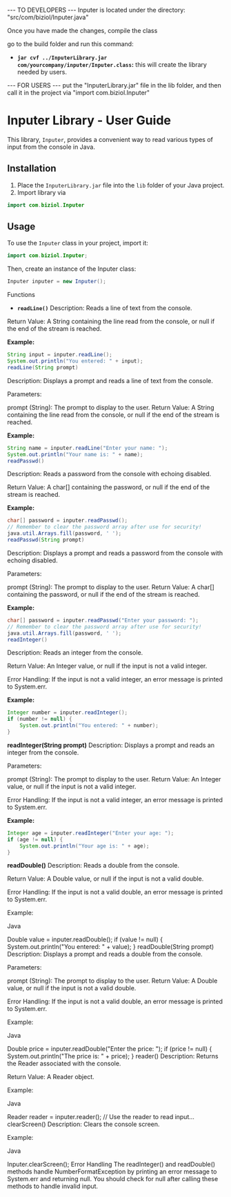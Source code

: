 --- TO DEVELOPERS ---
Inputer is located under the directory: "src/com/biziol/Inputer.java"

Once you have made the changes, compile the class

go to the build folder and run this command: 
* **`jar cvf ../InputerLibrary.jar com/yourcompany/inputer/Inputer.class`:**
this will create the library needed by users.

--- FOR USERS ---
put the "InputerLibrary.jar" file in the lib folder, and then call it in the project via "import com.biziol.Inputer" 

# Inputer Library - User Guide

This library, `Inputer`, provides a convenient way to read various types of input from the console in Java.

## Installation

1.  Place the `InputerLibrary.jar` file into the `lib` folder of your Java project.
2.  Import library via
   ```java
   import com.biziol.Inputer
   ```

## Usage

To use the `Inputer` class in your project, import it:

```java
import com.biziol.Inputer;
```
Then, create an instance of the Inputer class:


```java
Inputer inputer = new Inputer();
```
Functions
* **`readLine()`**
Description: Reads a line of text from the console.

Return Value: A String containing the line read from the console, or null if the end of the stream is reached.

**Example:**

```java
String input = inputer.readLine();
System.out.println("You entered: " + input);
readLine(String prompt)
```
Description: Displays a prompt and reads a line of text from the console.

Parameters:

prompt (String): The prompt to display to the user.
Return Value: A String containing the line read from the console, or null if the end of the stream is reached.

**Example:**

```java
String name = inputer.readLine("Enter your name: ");
System.out.println("Your name is: " + name);
readPasswd()
```
Description: Reads a password from the console with echoing disabled.

Return Value: A char[] containing the password, or null if the end of the stream is reached.

**Example:**

```java
char[] password = inputer.readPasswd();
// Remember to clear the password array after use for security!
java.util.Arrays.fill(password, ' ');
readPasswd(String prompt)
```
Description: Displays a prompt and reads a password from the console with echoing disabled.

Parameters:

prompt (String): The prompt to display to the user.
Return Value: A char[] containing the password, or null if the end of the stream is reached.

**Example:**

```java
char[] password = inputer.readPasswd("Enter your password: ");
// Remember to clear the password array after use for security!
java.util.Arrays.fill(password, ' ');
readInteger()
```
Description: Reads an integer from the console.

Return Value: An Integer value, or null if the input is not a valid integer.

Error Handling: If the input is not a valid integer, an error message is printed to System.err.

**Example:**

```java
Integer number = inputer.readInteger();
if (number != null) {
    System.out.println("You entered: " + number);
}
```
**readInteger(String prompt)**
Description: Displays a prompt and reads an integer from the console.

Parameters:

prompt (String): The prompt to display to the user.
Return Value: An Integer value, or null if the input is not a valid integer.

Error Handling: If the input is not a valid integer, an error message is printed to System.err.

**Example:**

```java
Integer age = inputer.readInteger("Enter your age: ");
if (age != null) {
    System.out.println("Your age is: " + age);
}
```
**readDouble()**
Description: Reads a double from the console.

Return Value: A Double value, or null if the input is not a valid double.

Error Handling: If the input is not a valid double, an error message is printed to System.err.

Example:

Java

Double value = inputer.readDouble();
if (value != null) {
    System.out.println("You entered: " + value);
}
readDouble(String prompt)
Description: Displays a prompt and reads a double from the console.

Parameters:

prompt (String): The prompt to display to the user.
Return Value: A Double value, or null if the input is not a valid double.

Error Handling: If the input is not a valid double, an error message is printed to System.err.

Example:

Java

Double price = inputer.readDouble("Enter the price: ");
if (price != null) {
    System.out.println("The price is: " + price);
}
reader()
Description: Returns the Reader associated with the console.

Return Value: A Reader object.

Example:

Java

Reader reader = inputer.reader();
// Use the reader to read input...
clearScreen()
Description: Clears the console screen.

Example:

Java

Inputer.clearScreen();
Error Handling
The readInteger() and readDouble() methods handle NumberFormatException by printing an error message to System.err and returning null. You should check for null after calling these methods to handle invalid input.

